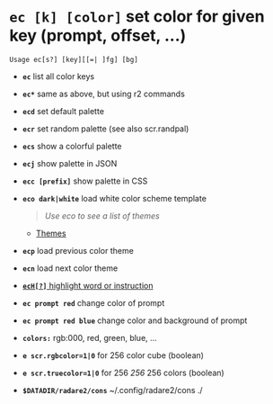 <!-- TITLE: ec -->

#  **`ec [k] [color]`** set color for given key (prompt, offset, ...)


```text
Usage ec[s?] [key][[=| ]fg] [bg]
```


- **`ec`** list all color keys
- **`ec*`** same as above, but using r2 commands
- **`ecd`** set default palette
- **`ecr`** set random palette (see also scr.randpal)
- **`ecs`** show a colorful palette
- **`ecj`** show palette in JSON
- **`ecc [prefix]`** show palette in CSS
- **`eco dark|white`** load white color scheme template
  > _Use eco to see a list of themes_

    - [Themes](/themes)

- **`ecp`** load previous color theme
- **`ecn`** load next color theme

- [ **`ecH[?]`** highlight word or instruction](/options/e/ec/ec_cap_H)

- **`ec prompt red`** change color of prompt
- **`ec prompt red blue`** change color and background of prompt
- **`colors:`** rgb:000, red, green, blue, ...
- **`e scr.rgbcolor=1|0`** for 256 color cube (boolean)
- **`e scr.truecolor=1|0`** for 256 _256_ 256 colors (boolean)
- **`$DATADIR/radare2/cons`** ~/.config/radare2/cons ./

<p hidden>ec ec* ecd ecr ecs ecj ecc eco ecp ecn ecH</p>